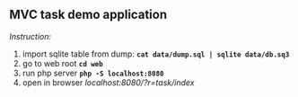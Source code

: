 ## MVC task demo application

_Instruction:_

1) import sqlite table from dump: **`cat data/dump.sql | sqlite data/db.sq3`**
2) go to web root **`cd web`**
3) run php server **`php -S localhost:8080`**
4) open in browser _localhost:8080/?r=task/index_